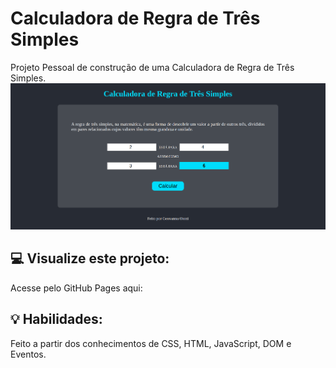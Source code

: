 # Calculadora de Regra de Três Simples
Projeto Pessoal de construção de uma Calculadora de Regra de Três Simples.
<img src="./image.png">

## :computer: Visualize este projeto:
Acesse pelo GitHub Pages aqui: 
[]()

## :bulb: Habilidades:
Feito a partir dos conhecimentos de CSS, HTML, JavaScript, DOM e Eventos.